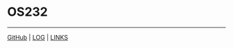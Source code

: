 # OS232
---

[GitHub](https://github.com/marvelm57/os232) | [LOG](TXT/mylog.txt) | [LINKS](LINKS/) 
